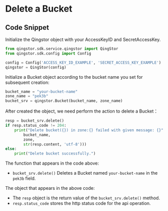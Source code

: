 # Delete a Bucket

## Code Snippet

Initialize the Qingstor object with your AccessKeyID and SecretAccessKey.

```python
from qingstor.sdk.service.qingstor import QingStor
from qingstor.sdk.config import Config

config = Config('ACCESS_KEY_ID_EXAMPLE', 'SECRET_ACCESS_KEY_EXAMPLE')
qingstor = QingStor(config)
```

Initialize a Bucket object according to the bucket name you set for subsequent creation:

```python
bucket_name = "your-bucket-name"
zone_name = "pek3b"
bucket_srv = qingstor.Bucket(bucket_name, zone_name)
```

After created the object, we need perform the action to delete a Bucket：

```python
resp = bucket_srv.delete()
if resp.status_code != 204:
    print("Delete bucket({}) in zone:{} failed with given message: {}".format(
        bucket_name,
        zone,
        str(resp.content, 'utf-8')))
else:
    print("Delete bucket successfully.")
```

The function that appears in the code above:
- `bucket_srv.delete()` Deletes a Bucket named `your-bucket-name` in the `pek3b` field.

The object that appears in the above code:
- The `resp` object is the return value of the `bucket_srv.delete()` method.
- `resp.status_code` stores the http status code for the api operation.

